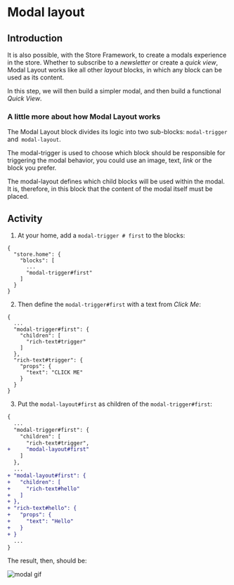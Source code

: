 # Modal layout

## Introduction

It is also possible, with the Store Framework, to create a modals experience in the store. Whether to subscribe to a _newsletter_ or create a _quick view_, Modal Layout works like all other _layout_ blocks, in which any block can be used as its content.
 
In this step, we will then build a simpler modal, and then build a functional _Quick View_.

### A little more about how Modal Layout works

The Modal Layout block divides its logic into two sub-blocks: `modal-trigger` and` modal-layout`.

The modal-trigger is used to choose which block should be responsible for triggering the modal behavior, you could use an image, text, _link_ or the block you prefer.

The modal-layout defines which child blocks will be used within the modal. It is, therefore, in this block that the content of the modal itself must be placed.

## Activity

1. At your home, add a `modal-trigger # first` to the blocks:

```
{
  "store.home": {
    "blocks": [
      ...
      "modal-trigger#first"
    ]
  }
}
```

2. Then define the `modal-trigger#first` with a text from _Click Me_:

```
{ 
  ...
  "modal-trigger#first": {
    "children": [
      "rich-text#trigger"
    ]
  },
  "rich-text#trigger": { 
    "props": {
      "text": "CLICK ME"
    }
  }
}
```

3. Put the `modal-layout#first` as children of the `modal-trigger#first`:

```diff
{ 
  ...
  "modal-trigger#first": {
    "children": [
      "rich-text#trigger",
+     "modal-layout#first"
    ]
  },
  ...
+ "modal-layout#first": {
+   "children": [
+     "rich-text#hello"
+   ]
+ },
+ "rich-text#hello": { 
+   "props": {
+     "text": "Hello"
+   }
+ }
  ...
}
```

The result, then, should be:

![modal gif](https://user-images.githubusercontent.com/18701182/90183287-9f3c2b00-dd89-11ea-924d-6195465ffd25.gif)